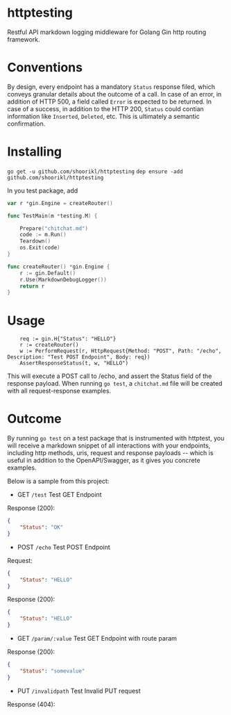 # httptesting

Restful API markdown logging middleware for Golang Gin http routing framework.

# Conventions

By design, every endpoint has a mandatory `Status` response filed, which conveys granular details about the outcome of a call. In case of an error, in addition of HTTP 500, a field called `Error` is expected to be returned. In case of a success, in addition to the HTTP 200, `Status` could contian information like `Inserted`, `Deleted`, etc. This is ultimately a semantic confirmation.

# Installing
`go get -u github.com/shoorikl/httptesting`
`dep ensure -add github.com/shoorikl/httptesting`

In you test package, add

```go
var r *gin.Engine = createRouter()

func TestMain(m *testing.M) {

	Prepare("chitchat.md")
	code := m.Run()
	Teardown()
	os.Exit(code)
}

func createRouter() *gin.Engine {
	r := gin.Default()
	r.Use(MarkdownDebugLogger())
	return r
}
```

# Usage

```
	req := gin.H{"Status": "HELLO"}
	r := createRouter()
	w := PerformRequest(r, HttpRequest{Method: "POST", Path: "/echo", Description: "Test POST Endpoint", Body: req})
	AssertResponseStatus(t, w, "HELLO")
```

This will execute a POST call to /echo, and assert the Status field of the response payload. When running `go test`, a `chitchat.md` file will be created with all request-response examples.

# Outcome

By running `go test` on a test package that is instrumented with httptest, you will receive a markdown snippet of all interactions with your endpoints, including http methods, uris, request and response payloads -- which is useful in addition to the OpenAPI/Swagger, as it gives you concrete examples.

Below is a sample from this project:


* GET `/test` Test GET Endpoint

Response (200):
```json
{
	"Status": "OK"
}
```

* POST `/echo` Test POST Endpoint

Request:
```json
{
	"Status": "HELLO"
}
```

Response (200):
```json
{
	"Status": "HELLO"
}
```

* GET `/param/:value` Test GET Endpoint with route param

Response (200):
```json
{
	"Status": "somevalue"
}
```

* PUT `/invalidpath` Test Invalid PUT request

Response (404):
```text

```
